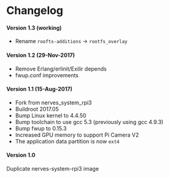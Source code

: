 # Changelog

#### Version 1.3 (working)
- Rename `roofts-additions` -> `rootfs_overlay`

#### Version 1.2 (29-Nov-2017)
- Remove Erlang/erlinit/Exilir depends
- fwup.conf improvements

#### Version 1.1 (15-Aug-2017)
- Fork from nerves_system_rpi3
- Buildroot 2017.05
- Bump Linux kernel to 4.4.50
- Bump toolchain to use gcc 5.3 (previously using gcc 4.9.3)
- Bump fwup to 0.15.3
- Increased GPU memory to support Pi Camera V2
- The application data partition is now `ext4`

#### Version 1.0
Duplicate nerves-system-rpi3 image
